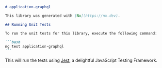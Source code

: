 ````markdown
# application-graphql

This library was generated with [Nx](https://nx.dev).

## Running Unit Tests

To run the unit tests for this library, execute the following command:

```bash
ng test application-graphql
```
````

This will run the tests using [Jest](https://jestjs.io), a delightful JavaScript Testing Framework.

```

```
